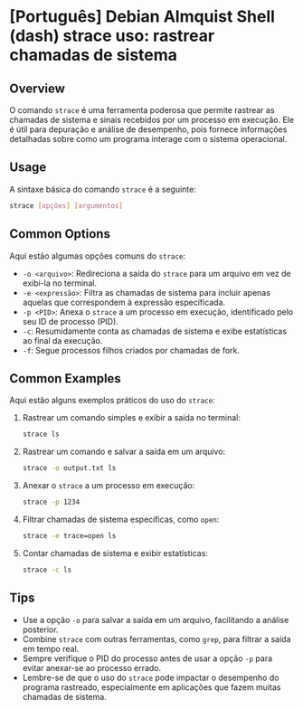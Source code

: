 # [Português] Debian Almquist Shell (dash) strace uso: rastrear chamadas de sistema

## Overview
O comando `strace` é uma ferramenta poderosa que permite rastrear as chamadas de sistema e sinais recebidos por um processo em execução. Ele é útil para depuração e análise de desempenho, pois fornece informações detalhadas sobre como um programa interage com o sistema operacional.

## Usage
A sintaxe básica do comando `strace` é a seguinte:

```bash
strace [opções] [argumentos]
```

## Common Options
Aqui estão algumas opções comuns do `strace`:

- `-o <arquivo>`: Redireciona a saída do `strace` para um arquivo em vez de exibi-la no terminal.
- `-e <expressão>`: Filtra as chamadas de sistema para incluir apenas aquelas que correspondem à expressão especificada.
- `-p <PID>`: Anexa o `strace` a um processo em execução, identificado pelo seu ID de processo (PID).
- `-c`: Resumidamente conta as chamadas de sistema e exibe estatísticas ao final da execução.
- `-f`: Segue processos filhos criados por chamadas de fork.

## Common Examples
Aqui estão alguns exemplos práticos do uso do `strace`:

1. Rastrear um comando simples e exibir a saída no terminal:
   ```bash
   strace ls
   ```

2. Rastrear um comando e salvar a saída em um arquivo:
   ```bash
   strace -o output.txt ls
   ```

3. Anexar o `strace` a um processo em execução:
   ```bash
   strace -p 1234
   ```

4. Filtrar chamadas de sistema específicas, como `open`:
   ```bash
   strace -e trace=open ls
   ```

5. Contar chamadas de sistema e exibir estatísticas:
   ```bash
   strace -c ls
   ```

## Tips
- Use a opção `-o` para salvar a saída em um arquivo, facilitando a análise posterior.
- Combine `strace` com outras ferramentas, como `grep`, para filtrar a saída em tempo real.
- Sempre verifique o PID do processo antes de usar a opção `-p` para evitar anexar-se ao processo errado.
- Lembre-se de que o uso do `strace` pode impactar o desempenho do programa rastreado, especialmente em aplicações que fazem muitas chamadas de sistema.